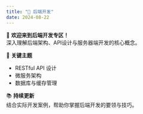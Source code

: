 ```yaml
---
title: "🔧 后端开发"
date: 2024-08-22
---
```

👋 **欢迎来到后端开发专区！**  
深入理解后端架构、API设计与服务器端开发的核心概念。

🎯 **关键主题**  
- RESTful API 设计  
- 微服务架构  
- 数据库与缓存管理

📚 **持续更新**  
结合实际开发案例，帮助你掌握后端开发的要领与技巧。
